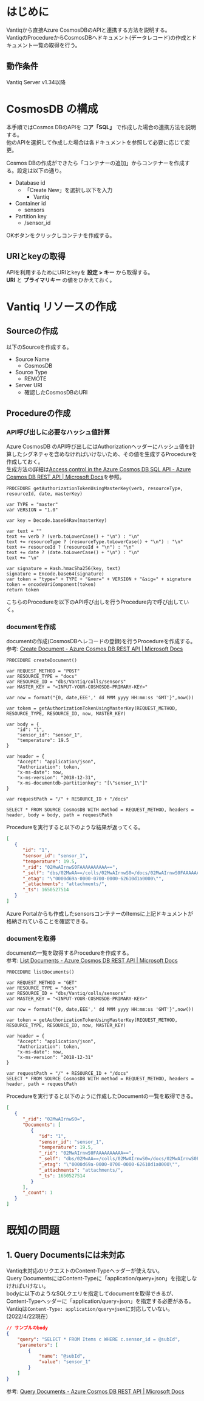 # はじめに
Vantiqから直接Azure CosmosDBのAPIと連携する方法を説明する。  
VantiqのProcedureからCosmosDBへドキュメント(データレコード)の作成とドキュメント一覧の取得を行う。

## 動作条件
Vantiq Server v1.34以降

# CosmosDB の構成
本手順ではCosmos DBのAPIを **コア「SQL」** で作成した場合の連携方法を説明する。  
他のAPIを選択して作成した場合は各ドキュメントを参照して必要に応じて変更。

Cosmos DBの作成ができたら「コンテナーの追加」からコンテナーを作成する。設定は以下の通り。
- Database id  
  - 「Create New」を選択し以下を入力
    - Vantiq
- Container id  
  - sensors
- Partition key
  - /sensor_id
 
OKボタンをクリックしコンテナを作成する。

## URIとkeyの取得

APIを利用するためにURIとkeyを **設定 > キー** から取得する。  
**URI** と **プライマリキー** の値をひかえておく。


# Vantiq リソースの作成

## Sourceの作成
以下のSourceを作成する。
- Source Name
  - CosmosDB
- Source Type
  - REMOTE
- Server URI
  - 確認したCosmosDBのURI

## Procedureの作成

### API呼び出しに必要なハッシュ値計算

Azure CosmosDB のAPI呼び出しにはAuthorizationヘッダーにハッシュ値を計算したシグネチャを含めなければいけないため、その値を生成するProcedureを作成しておく。  
生成方法の詳細は[Access control in the Azure Cosmos DB SQL API - Azure Cosmos DB REST API | Microsoft Docs](https://docs.microsoft.com/en-us/rest/api/cosmos-db/access-control-on-cosmosdb-resources)を参照。


```
PROCEDURE getAuthorizationTokenUsingMasterKey(verb, resourceType, resourceId, date, masterKey)

var TYPE = "master"
var VERSION = "1.0"

var key = Decode.base64Raw(masterKey)

var text = ""
text += verb ? (verb.toLowerCase() + "\n") : "\n"
text += resourceType ? (resourceType.toLowerCase() + "\n") : "\n"
text += resourceId ? (resourceId + "\n") : "\n"
text += date ? (date.toLowerCase() + "\n") : "\n"
text += "\n"

var signature = Hash.hmacSha256(key, text)
signature = Encode.base64(signature)
var token = "type=" + TYPE + "&ver=" + VERSION + "&sig=" + signature
token = encodeUriComponent(token)
return token

```

こちらのProcedureを以下のAPI呼び出しを行うProcedure内で呼び出していく。

### documentを作成

documentの作成(CosmosDBへレコードの登録)を行うProcedureを作成する。  
参考: [Create Document - Azure Cosmos DB REST API | Microsoft Docs](https://docs.microsoft.com/en-us/rest/api/cosmos-db/create-a-document)

```
PROCEDURE createDocument()

var REQUEST_METHOD = "POST"
var RESOURCE_TYPE = "docs"
var RESOURCE_ID = "dbs/Vantiq/colls/sensors"
var MASTER_KEY = "<INPUT-YOUR-COSMOSDB-PRIMARY-KEY>"

var now = format("{0, date,EEE',' dd MMM yyyy HH:mm:ss 'GMT'}",now())

var tokem = getAuthorizationTokenUsingMasterKey(REQUEST_METHOD, RESOURCE_TYPE, RESOURCE_ID, now, MASTER_KEY)

var body = {
    "id": "1",
    "sensor_id": "sensor_1",
    "temperature": 19.5
}

var header = {
    "Accept": "application/json",
    "Authorization": token,
    "x-ms-date": now,
    "x-ms-version": "2018-12-31",
    "x-ms-documentdb-partitionkey": "[\"sensor_1\"]"  
}

var requestPath = "/" + RESOURCE_ID + "/docs"

SELECT * FROM SOURCE CosmosDB WITH method = REQUEST_METHOD, headers = header, body = body, path = requestPath

```

Procedureを実行すると以下のような結果が返ってくる。
```json
[
   {
      "id": "1",
      "sensor_id": "sensor_1",
      "temperature": 19.5,
      "_rid": "02MwAIrnwS0FAAAAAAAAAA==",
      "_self": "dbs/02MwAA==/colls/02MwAIrnwS0=/docs/02MwAIrnwS0FAAAAAAAAAA==/",
      "_etag": "\"0000d69a-0000-0700-0000-62610d1a0000\"",
      "_attachments": "attachments/",
      "_ts": 1650527514
   }
]
```

Azure Portalからも作成したsensorsコンテナーのItemsに上記ドキュメントが格納されていることを確認できる。

### documentを取得

documentの一覧を取得するProcedureを作成する。  
参考: [List Documents - Azure Cosmos DB REST API | Microsoft Docs](https://docs.microsoft.com/en-us/rest/api/cosmos-db/list-documents)  

```
PROCEDURE listDocuments()

var REQUEST_METHOD = "GET"
var RESOURCE_TYPE = "docs"
var RESOURCE_ID = "dbs/Vantiq/colls/sensors"
var MASTER_KEY = "<INPUT-YOUR-COSMOSDB-PRIMARY-KEY>"

var now = format("{0, date,EEE',' dd MMM yyyy HH:mm:ss 'GMT'}",now())

var token = getAuthorizationTokenUsingMasterKey(REQUEST_METHOD, RESOURCE_TYPE, RESOURCE_ID, now, MASTER_KEY)

var header = {
    "Accept": "application/json",
    "Authorization": token,
    "x-ms-date": now,
    "x-ms-version": "2018-12-31"
}

var requestPath = "/" + RESOURCE_ID + "/docs"
SELECT * FROM SOURCE CosmosDB WITH method = REQUEST_METHOD, headers = header, path = requestPath

```

Procedureを実行すると以下のように作成したDocumentの一覧を取得できる。

```json
[
   {
      "_rid": "02MwAIrnwS0=",
      "Documents": [
         {
            "id": "1",
            "sensor_id": "sensor_1",
            "temperature": 19.5,
            "_rid": "02MwAIrnwS0FAAAAAAAAAA==",
            "_self": "dbs/02MwAA==/colls/02MwAIrnwS0=/docs/02MwAIrnwS0FAAAAAAAAAA==/",
            "_etag": "\"0000d69a-0000-0700-0000-62610d1a0000\"",
            "_attachments": "attachments/",
            "_ts": 1650527514
         }
      ],
      "_count": 1
   }
]
```

# 既知の問題
## 1. Query Documentsには未対応
Vantiq未対応のリクエストのContent-Typeヘッダーが使えない。  
Query DocumentsにはContent-Typeに「application/query+json」を指定しなければいけない。  
bodyに以下のようなSQLクエリを指定してdocumentを取得できるが、Content-Typeヘッダーに「application/query+json」を指定する必要がある。  
Vantiqは`Content-Type: application/query+json`に対応していない。(2022/4/22現在）  

```json
// サンプルのbody
{
    "query": "SELECT * FROM Items c WHERE c.sensor_id = @subId",
    "parameters": [
        {
            "name": "@subId",
            "value": "sensor_1"
        }
    ]
}
```

参考: [Query Documents - Azure Cosmos DB REST API | Microsoft Docs](https://docs.microsoft.com/en-us/rest/api/cosmos-db/query-documents)
